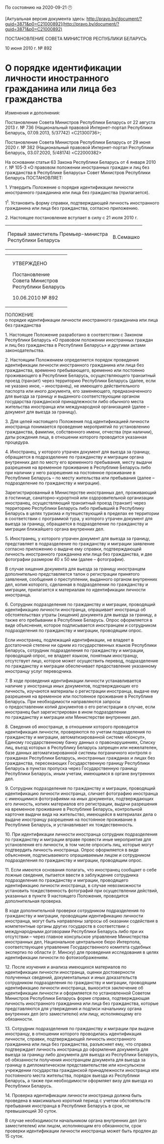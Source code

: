По состоянию на 2020-09-21 &#x1F550;

[Актуальная версия документа здесь: http://pravo.by/document/?guid=3871&p0=C21000892](http://pravo.by/document/?guid=3871&p0=C21000892)

<p>ПОСТАНОВЛЕНИЕ СОВЕТА МИНИСТРОВ РЕСПУБЛИКИ БЕЛАРУСЬ</p>
<p>10 июня 2010 г. № 892</p>
<h1>О порядке идентификации личности иностранного гражданина или лица без гражданства</h1>
<p>Изменения и дополнения:</p>
<p>Постановление Совета Министров Республики Беларусь от 22 августа 2013 г. № 736 (Национальный правовой Интернет-портал Республики Беларусь, 07.09.2013, 5/37742) &lt;C21300736&gt;;</p>
<p>Постановление Совета Министров Республики Беларусь от 29 июня 2020 г. № 382 (Национальный правовой Интернет-портал Республики Беларусь, 03.07.2020, 5/48174) &lt;C22000382&gt;</p>
<p></p>
<p>На основании статьи 63 Закона Республики Беларусь от 4 января 2010 г. № 105-З «О правовом положении иностранных граждан и лиц без гражданства в Республике Беларусь» Совет Министров Республики Беларусь ПОСТАНОВЛЯЕТ:</p>
<p>1. Утвердить Положение о порядке идентификации личности иностранного гражданина или лица без гражданства (прилагается).</p>
<p>1<sup>1</sup>. Установить форму справки, подтверждающей личность иностранного гражданина или лица без гражданства, согласно приложению.</p>
<p>2. Настоящее постановление вступает в силу с 21 июля 2010 г.</p>
<p></p>
<table><tr>
<td><p>Первый заместитель Премьер-министра<br>Республики Беларусь</p></td>
<td><p>В.Семашко</p></td>
</tr></table>
<p></p>
<table><tr>
<td><p></p></td>
<td>
<p>УТВЕРЖДЕНО</p>
<p>Постановление <br>Совета Министров <br>Республики Беларусь</p>
<p>10.06.2010 № 892</p>
</td>
</tr></table>
<p>ПОЛОЖЕНИЕ<br>о порядке идентификации личности иностранного гражданина или лица без гражданства</p>
<p>1. Настоящее Положение разработано в соответствии с Законом Республики Беларусь «О правовом положении иностранных граждан и лиц без гражданства в Республике Беларусь» и другими актами законодательства.</p>
<p>2. Настоящим Положением определяется порядок проведения идентификации личности иностранного гражданина или лица без гражданства, временно пребывающего, временно или постоянно проживающего в Республике Беларусь, осуществляющего транзитный проезд (транзит) через территорию Республики Беларусь (далее, если не указано иное, – иностранец), не имеющего действительного паспорта или иного документа, его заменяющего, предназначенного для выезда за границу и выданного соответствующим органом государства гражданской принадлежности либо обычного места жительства иностранца или международной организацией (далее – документ для выезда за границу).</p>
<p>3. Для целей настоящего Положения под идентификацией личности иностранца понимается проведение мероприятий по установлению гражданства, фамилии, собственного имени, отчества (при наличии), даты рождения лица, в отношении которого проводится указанная процедура.</p>
<p>4. Иностранец, у которого утрачен документ для выезда за границу, обращается в подразделение по гражданству и миграции органа внутренних дел по месту его временного пребывания, месту выдачи разрешения на временное проживание в Республике Беларусь либо при наличии у него разрешения на постоянное проживание в Республике Беларусь – по месту жительства или пребывания (далее – подразделение по гражданству и миграции).</p>
<p>Зарегистрированный в Министерстве иностранных дел, проживающий в гостинице, санаторно-курортной или оздоровительной организации иностранец, осуществляющий транзитный проезд (транзит) через территорию Республики Беларусь либо прибывший в Республику Беларусь в целях туризма и путешествующий в пределах ее территории в соответствии с программой тура, у которого утрачен документ для выезда за границу, обращается в подразделение по гражданству и миграции ближайшего органа внутренних дел.</p>
<p>5. Иностранец, у которого утрачен документ для выезда за границу, представляет в подразделение по гражданству и миграции заявление согласно приложению о выдаче ему справки, подтверждающей личность иностранного гражданина или лица без гражданства, и две фотографии размером 40 х 50 мм (далее – фотографии).</p>
<p>В случае хищения документа для выезда за границу иностранцем дополнительно представляется талон о регистрации принятого заявления, сообщения о преступлении, выданного органом внутренних дел, копия которого, сделанная в подразделении по гражданству и миграции, прилагается к материалам по идентификации личности иностранца.</p>
<p>6. Сотрудник подразделения по гражданству и миграции, проводящий идентификацию личности иностранца, опрашивает иностранца об обстоятельствах утраты (хищения) документа для выезда за границу, а также его пребывании в Республике Беларусь. Опрос оформляется в виде объяснения, которое подписывается иностранцем и сотрудником подразделения по гражданству и миграции, проводящим опрос.</p>
<p>Если иностранец, подлежащий идентификации, не владеет в достаточной степени ни одним из государственных языков Республики Беларусь, сотрудник подразделения по гражданству и миграции, проводящий опрос, не владеет языком, понятным иностранцу, отсутствует лицо, которое может осуществить перевод, подразделение по гражданству и миграции обеспечивает предоставление указанному иностранцу услуг переводчика.</p>
<p>7. В ходе проведения идентификации личности устанавливается наличие у иностранца иных документов, подтверждающих его личность, изучаются материалы о регистрации иностранца, выдаче ему разрешения на временное или постоянное проживание в Республике Беларусь. При необходимости направляются запросы о предоставлении копий документов о его регистрации в случае, если иностранец был зарегистрирован в ином подразделении по гражданству и миграции или Министерстве внутренних дел.</p>
<p>8. Сведения об иностранце, в отношении которого проводится идентификация личности, проверяются по учетам подразделения по гражданству и миграции, автоматизированной системе «Консул», Единому государственному банку данных о правонарушениях, Списку лиц, въезд которых в Республику Беларусь запрещен или нежелателен, базе данных автоматизированной системы пограничного контроля о гражданах Республики Беларусь, иностранных гражданах и лицах без гражданства, пересекающих Государственную границу Республики Беларусь в пунктах пропуска через Государственную границу Республики Беларусь, иным учетам, имеющимся в органе внутренних дел.</p>
<p>9. Сотрудник подразделения по гражданству и миграции, проводящий идентификацию личности иностранца, сличает фотографию иностранца с имеющимися фотографиями на иных документах, подтверждающих его личность, копиях материалов его регистрации, выдачи разрешения на временное проживание в Республике Беларусь, контрольной карточке выдачи вида на жительство, имеющейся в материалах дела о выдаче иностранцу разрешения на постоянное проживание в Республике Беларусь, и устанавливает их тождественность.</p>
<p>10. При идентификации личности иностранца сотрудник подразделения по гражданству и миграции вправе провести иные мероприятия для установления его личности, в том числе опросить лиц, которые могут подтвердить личность иностранца. Опрос оформляется в виде объяснения, подписываемого опрашиваемым лицом и сотрудником подразделения по гражданству и миграции, проводящим опрос.</p>
<p>11. Если имеются основания полагать, что иностранец сообщает о себе ложные сведения, пытается ввести в заблуждение сотрудника подразделения по гражданству и миграции, проводящего идентификацию личности иностранца, в случае невозможности установить тождественность фотографий при осуществлении действий, указанных в пункте 9 настоящего Положения, проводится дополнительная проверка.</p>
<p>В ходе дополнительной проверки сотрудником подразделения по гражданству и миграции, проводящим идентификацию личности иностранца, могут быть направлены запросы об оказании содействия в компетентные органы других государств в соответствии с международными договорами Республики Беларусь либо при их отсутствии – через главное консульское управление Министерства иностранных дел, Национальное центральное бюро Интерпола, соответствующее управление Государственного комитета судебных экспертиз по области (г. Минску) для проведения исследования в целях идентификации личности по фотоизображениям.</p>
<p>12. После изучения и анализа имеющихся материалов по идентификации личности иностранца, оценки достоверности полученных сведений, документальных и иных доказательств сотрудником подразделения по гражданству и миграции, проводящим идентификацию личности иностранца, выносится заключение об идентификации личности и оформляется по установленной Советом Министров Республики Беларусь форме справка, подтверждающая личность иностранного гражданина или лица без гражданства, которые представляются для утверждения и подписи начальнику органа внутренних дел (его заместителю) или лицу, исполняющему его обязанности.</p>
<p>13. Сотрудник подразделения по гражданству и миграции при выдаче иностранцу, в отношении которого проводилась идентификация личности, справки, подтверждающей личность иностранного гражданина или лица без гражданства, разъясняет ему, что справка подтверждает личность иностранца до оформления документа для выезда за границу либо документа для выезда из Республики Беларусь, об обязанности получения иностранцем документа для выезда за границу в дипломатическом представительстве или консульском учреждении государства гражданской принадлежности иностранца или постоянного места жительства, порядок выезда из Республики Беларусь, а также при необходимости оформляет визу для выезда из Республики Беларусь.</p>
<p>14. Проверка идентификации личности иностранца должна быть проведена в максимально короткий период с учетом обстоятельств пребывания иностранца в Республике Беларусь в срок, не превышающий 30 суток.</p>
<p>В случае необходимости начальником органа внутренних дел (его заместителем) или лицом, исполняющим его обязанности, срок проверки идентификации личности иностранца может быть продлен до 15 суток.</p>
<p></p>
